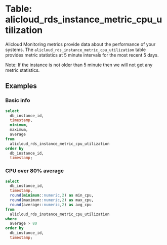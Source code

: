 # Table: alicloud_rds_instance_metric_cpu_utilization

Alicloud Monitoring metrics provide data about the performance of your systems. The `alicloud_rds_instance_metric_cpu_utilization` table provides metric statistics at 5 minute intervals for the most recent 5 days.

Note: If the instance is not older than 5 minute then we will not get any metric statistics.

## Examples

### Basic info

```sql
select
  db_instance_id,
  timestamp,
  minimum,
  maximum,
  average
from
  alicloud_rds_instance_metric_cpu_utilization
order by
  db_instance_id,
  timestamp;
```

### CPU over 80% average

```sql
select
  db_instance_id,
  timestamp,
  round(minimum::numeric,2) as min_cpu,
  round(maximum::numeric,2) as max_cpu,
  round(average::numeric,2) as avg_cpu
from
  alicloud_rds_instance_metric_cpu_utilization
where
  average > 80
order by
  db_instance_id,
  timestamp;
```

